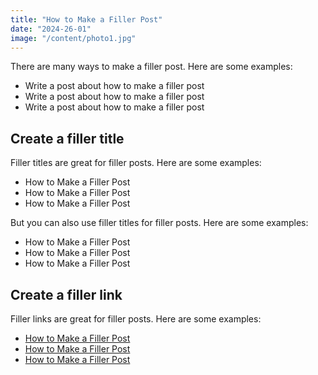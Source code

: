 ```yaml
---
title: "How to Make a Filler Post"
date: "2024-26-01"
image: "/content/photo1.jpg"
---
```


There are many ways to make a filler post. Here are some examples:

- Write a post about how to make a filler post
- Write a post about how to make a filler post
- Write a post about how to make a filler post

## Create a filler title 

Filler titles are great for filler posts. Here are some examples:

- How to Make a Filler Post
- How to Make a Filler Post
- How to Make a Filler Post

But you can also use filler titles for filler posts. Here are some examples:

- How to Make a Filler Post
- How to Make a Filler Post
- How to Make a Filler Post

## Create a filler link 

Filler links are great for filler posts. Here are some examples:

- [How to Make a Filler Post](https://www.example.com)
- [How to Make a Filler Post](https://www.example.com)
- [How to Make a Filler Post](https://www.example.com)